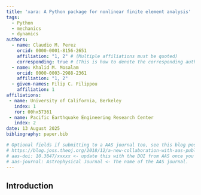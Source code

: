 ```yaml
---
title: 'xara: A Python package for nonlinear finite element analysis'
tags:
  - Python
  - mechanics
  - dynamics
authors:
  - name: Claudio M. Perez
    orcid: 0000-0001-8156-2651
    affiliation: "1, 2" # (Multiple affiliations must be quoted)
    corresponding: true # (This is how to denote the corresponding author)
  - name: Khalid M. Mosalam
    orcid: 0000-0003-2988-2361
    affiliation: "1, 2"
  - given-names: Filip C. Filippou
    affiliation: 1
affiliations:
 - name: University of California, Berkeley
   index: 1
   ror: 00hx57361
 - name: Pacific Earthquake Engineering Research Center
   index: 2
date: 13 August 2025
bibliography: paper.bib

# Optional fields if submitting to a AAS journal too, see this blog post:
# https://blog.joss.theoj.org/2018/12/a-new-collaboration-with-aas-publishing
# aas-doi: 10.3847/xxxxx <- update this with the DOI from AAS once you know it.
# aas-journal: Astrophysical Journal <- The name of the AAS journal.
---
```


## Introduction



